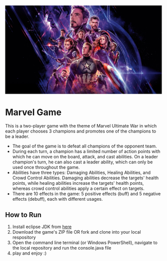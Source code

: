 ![alt text](https://github.com/NadaEmad222/marvel_Game/blob/main/Marvel-Wallpaper.jpg?raw=true)


# Marvel Game

This is a two-player game with the theme of Marvel Ultimate War in which each player chooses 3 champions and promotes one of the champions to be a leader. 

* The goal of the game is to defeat all champions of the opponent team. 
* During each turn, a champion has a limited number of action points with which he can move on the board, attack, and cast abilities. On a leader champion's turn, he can also cast a leader ability, which can only be used once throughout the game. 
* Abilities have three types: Damaging Abilities, Healing Abilities, and Crowd Control Abilities. Damaging abilities decrease the targets' health points, while healing abilities increase the targets' health points, whereas crowd control abilities apply a certain effect on targets. 
* There are 10 effects in the game: 5 positive effects (buff) and 5 negative effects (debuff), each with different usages.

## How to Run

1. Install eclipse JDK from [here](https://www.eclipse.org/downloads/packages/installer "eclipse")
2. Download the game's ZIP file OR fork and clone into your local respository
3. Open the command line terminal (or Windows PowerShell), navigate to the local repository and run the console.java file
4. play and enjoy :) 

